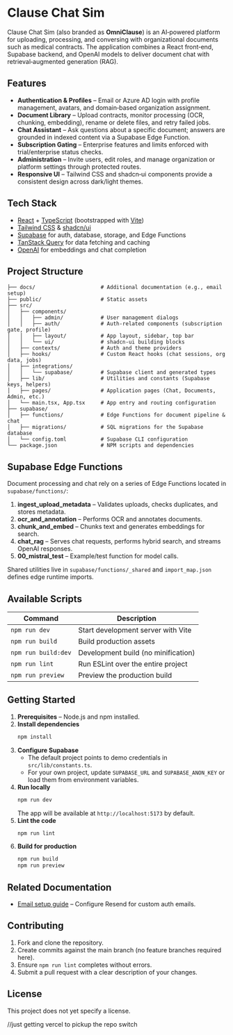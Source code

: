 # Clause Chat Sim

Clause Chat Sim (also branded as **OmniClause**) is an AI‑powered platform for uploading, processing, and conversing with organizational documents such as medical contracts. The application combines a React front‑end, Supabase backend, and OpenAI models to deliver document chat with retrieval‑augmented generation (RAG).

## Features

- **Authentication & Profiles** – Email or Azure AD login with profile management, avatars, and domain‑based organization assignment.
- **Document Library** – Upload contracts, monitor processing (OCR, chunking, embedding), rename or delete files, and retry failed jobs.
- **Chat Assistant** – Ask questions about a specific document; answers are grounded in indexed content via a Supabase Edge Function.
- **Subscription Gating** – Enterprise features and limits enforced with trial/enterprise status checks.
- **Administration** – Invite users, edit roles, and manage organization or platform settings through protected routes.
- **Responsive UI** – Tailwind CSS and shadcn‑ui components provide a consistent design across dark/light themes.

## Tech Stack

- [React](https://react.dev/) + [TypeScript](https://www.typescriptlang.org/) (bootstrapped with [Vite](https://vitejs.dev/))
- [Tailwind CSS](https://tailwindcss.com/) & [shadcn/ui](https://ui.shadcn.com/)
- [Supabase](https://supabase.com/) for auth, database, storage, and Edge Functions
- [TanStack Query](https://tanstack.com/query/latest) for data fetching and caching
- [OpenAI](https://openai.com/) for embeddings and chat completion

## Project Structure

```
├── docs/                     # Additional documentation (e.g., email setup)
├── public/                   # Static assets
├── src/
│   ├── components/
│   │   ├── admin/            # User management dialogs
│   │   ├── auth/             # Auth-related components (subscription gate, profile)
│   │   ├── layout/           # App layout, sidebar, top bar
│   │   └── ui/               # shadcn-ui building blocks
│   ├── contexts/             # Auth and theme providers
│   ├── hooks/                # Custom React hooks (chat sessions, org data, jobs)
│   ├── integrations/
│   │   └── supabase/         # Supabase client and generated types
│   ├── lib/                  # Utilities and constants (Supabase keys, helpers)
│   ├── pages/                # Application pages (Chat, Documents, Admin, etc.)
│   └── main.tsx, App.tsx     # App entry and routing configuration
├── supabase/
│   ├── functions/            # Edge Functions for document pipeline & chat
│   ├── migrations/           # SQL migrations for the Supabase database
│   └── config.toml           # Supabase CLI configuration
└── package.json              # NPM scripts and dependencies
```

## Supabase Edge Functions

Document processing and chat rely on a series of Edge Functions located in `supabase/functions/`:

1. **ingest_upload_metadata** – Validates uploads, checks duplicates, and stores metadata.
2. **ocr_and_annotation** – Performs OCR and annotates documents.
3. **chunk_and_embed** – Chunks text and generates embeddings for search.
4. **chat_rag** – Serves chat requests, performs hybrid search, and streams OpenAI responses.
5. **00_mistral_test** – Example/test function for model calls.

Shared utilities live in `supabase/functions/_shared` and `import_map.json` defines edge runtime imports.

## Available Scripts

| Command           | Description                                 |
|-------------------|---------------------------------------------|
| `npm run dev`     | Start development server with Vite          |
| `npm run build`   | Build production assets                     |
| `npm run build:dev` | Development build (no minification)      |
| `npm run lint`    | Run ESLint over the entire project          |
| `npm run preview` | Preview the production build                |

## Getting Started

1. **Prerequisites** – Node.js and npm installed.
2. **Install dependencies**
   ```bash
   npm install
   ```
3. **Configure Supabase**
   - The default project points to demo credentials in `src/lib/constants.ts`.
   - For your own project, update `SUPABASE_URL` and `SUPABASE_ANON_KEY` or load them from environment variables.
4. **Run locally**
   ```bash
   npm run dev
   ```
   The app will be available at `http://localhost:5173` by default.
5. **Lint the code**
   ```bash
   npm run lint
   ```
6. **Build for production**
   ```bash
   npm run build
   npm run preview
   ```

## Related Documentation

- [Email setup guide](docs/email-setup.md) – Configure Resend for custom auth emails.

## Contributing

1. Fork and clone the repository.
2. Create commits against the main branch (no feature branches required here).
3. Ensure `npm run lint` completes without errors.
4. Submit a pull request with a clear description of your changes.

## License

This project does not yet specify a license.

//just getting vercel to pickup the repo switch

